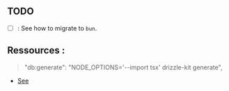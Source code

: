 ## TODO

- [ ] : See how to migrate to `bun`.

## Ressources :

> "db:generate": "NODE_OPTIONS='--import tsx' drizzle-kit generate",

- [See](https://github.com/drizzle-team/drizzle-orm/issues/849#issuecomment-1805634538)
